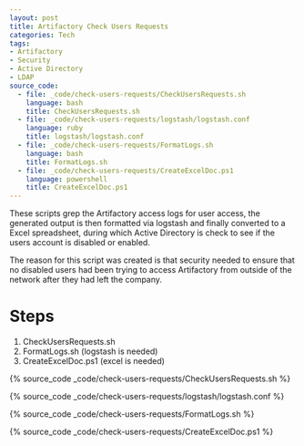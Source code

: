 ```yaml
---
layout: post
title: Artifactory Check Users Requests
categories: Tech
tags:
- Artifactory
- Security
- Active Directory
- LDAP
source_code:
  - file: _code/check-users-requests/CheckUsersRequests.sh
    language: bash
    title: CheckUsersRequests.sh
  - file: _code/check-users-requests/logstash/logstash.conf
    language: ruby
    title: logstash/logstash.conf
  - file: _code/check-users-requests/FormatLogs.sh
    language: bash
    title: FormatLogs.sh
  - file: _code/check-users-requests/CreateExcelDoc.ps1
    language: powershell
    title: CreateExcelDoc.ps1
---
```


These scripts grep the Artifactory access logs for user access, the generated output is then formatted via logstash and finally converted to a Excel spreadsheet, during which Active Directory is check to see if the users account is disabled or enabled.

The reason for this script was created is that security needed to ensure that no disabled users had been trying to access Artifactory from outside of the network after they had left the company.

# Steps
1. CheckUsersRequests.sh
2. FormatLogs.sh (logstash is needed)
3. CreateExcelDoc.ps1 (excel is needed)

{% source_code _code/check-users-requests/CheckUsersRequests.sh %}

{% source_code _code/check-users-requests/logstash/logstash.conf %}

{% source_code _code/check-users-requests/FormatLogs.sh %}

{% source_code _code/check-users-requests/CreateExcelDoc.ps1 %}
